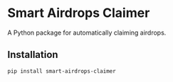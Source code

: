 # Smart Airdrops Claimer

A Python package for automatically claiming airdrops.

## Installation

```bash
pip install smart-airdrops-claimer
```
